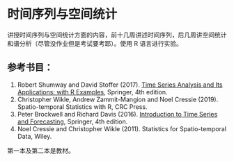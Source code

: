 # 时间序列与空间统计

讲授时间序列与空间统计方面的内容，前十几周讲述时间序列，后几周讲空间统计和谱分析（尽管没作业但是考试要考耶）。使用 R 语言进行实验。

## 参考书目：
1. Robert Shumway and David Stoffer (2017). [Time Series Analysis and Its Applications: with R Examples](https://www.stat.pitt.edu/stoffer/tsa4/tsa4.htm), Springer, 4th edition.
2. Christopher Wikle, Andrew Zammit-Mangion and Noel Cressie (2019). Spatio-temporal Statistics with R, CRC Press.
3. Peter Brockwell and Richard Davis (2016). [Introduction to Time Series and Forecasting](https://www.stat.pitt.edu/stoffer/tsa4/tsa4.htm), Springer, 4th edition.
4. Noel Cressie and Christopher Wikle (2011).  Statistics for Spatio-temporal Data, Wiley.

第一本及第二本是教材。
